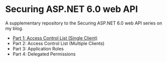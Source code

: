 # Securing ASP.NET 6.0 web API

A supplementary repository to the Securing ASP.NET 6.0 web API series on my blog.

- [Part 1: Access Control List (Single Client)](https://www.ryanjames.dev/blog/2022/11/16/securing-asp-dotnet-web-api-access-control-list-single-client/)
- Part 2: Access Control List (Multiple Clients)
- Part 3: Application Roles
- Part 4: Delegated Permissions